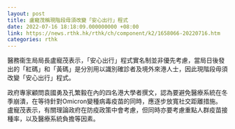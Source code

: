 ```yaml
---
layout: post
title: 盧寵茂稱現階段毋須改變「安心出行」程式
date: 2022-07-16 18:18:09.000000000 +08:00
link: https://news.rthk.hk/rthk/ch/component/k2/1658066-20220716.htm
categories: rthk
---
```


醫務衞生局局長盧寵茂表示，「安心出行」程式實名制並非優先考慮，當局日後發出的「紅碼」和「黃碼」是分別用以識別確診者及境外來港人士，因此現階段毋須改變「安心出行」程式。

政府專家顧問袁國勇及孔繁毅在內的四名港大學者撰文，認為要避免醫療系統在冬季崩潰，在等待針對Omicron變種病毒疫苗的同時，應逐步放寬社交距離措施。盧寵茂表示，有關理論政府在防疫政策中會考慮，但同時亦要考慮重點人群疫苗接種率，以及醫療系統負擔等因素。

